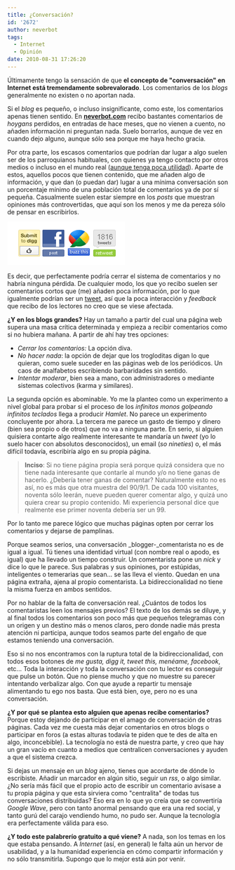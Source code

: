 ```yaml
---
title: ¿Conversación?
id: '2672'
author: neverbot
tags:
  - Internet
  - Opinión
date: 2010-08-31 17:26:20
---
```


Últimamente tengo la sensación de que **el concepto de "conversación" en Internet está tremendamente sobrevalorado**. Los comentarios de los _blogs_ generalmente no existen o no aportan nada.

Si el _blog_ es pequeño, o incluso insignificante, como este, los comentarios apenas tienen sentido. En **[neverbot.com](https://www.neverbot.com/)** recibo bastantes comentarios de _hoygans_ perdidos, en entradas de hace meses, que no vienen a cuento, no añaden información ni preguntan nada. Suelo borrarlos, aunque de vez en cuando dejo alguno, aunque sólo sea porque me haya hecho gracia.

Por otra parte, los escasos comentarios que podrían dar lugar a algo suelen ser de los parroquianos habituales, con quienes ya tengo contacto por otros medios o incluso en el mundo real ([aunque tenga poca utilidad](https://www.neverbot.com/mundo-real%e2%84%a2/la-nueva-forma-de-conversacion/)). Aparte de estos, aquellos pocos que tienen contenido, que me añaden algo de información, y que dan (o puedan dar) lugar a una mínima conversación son un porcentaje mínimo de una población total de comentarios ya de por sí pequeña. Casualmente suelen estar siempre en los _posts_ que muestran opiniones más controvertidas, que aquí son los menos y me da pereza sólo de pensar en escribirlos.

[![](./conversacion/conversacion.png "conversacion")](./conversacion/conversacion.png)

Es decir, que perfectamente podría cerrar el sistema de comentarios y no habría ninguna pérdida. De cualquier modo, los que yo recibo suelen ser comentarios cortos que (me) añaden poca información, por lo que igualmente podrían ser un [tweet](http://twitter.com/neverbot), así que la poca interacción y _feedback_ que recibo de los lectores no creo que se viese afectada.

**¿Y en los blogs grandes?** Hay un tamaño a partir del cual una página web supera una masa crítica determinada y empieza a recibir comentarios como si no hubiera mañana. A partir de ahí hay tres opciones:

*   _Cerrar los comentarios:_ La opción diva.
*   _No hacer nada_: la opción de dejar que los trogloditas digan lo que quieran, como suele suceder en las páginas web de los periódicos. Un caos de analfabetos escribiendo barbaridades sin sentido.
*   _Intentar moderar_, bien sea a mano, con administradores o mediante sistemas colectivos (karma y similares).

La segunda opción es abominable. Yo me la planteo como un experimento a nivel global para probar si el proceso de los _infinitos monos golpeando infinitos teclados_ llega a producir _Hamlet_. No parece un experimento concluyente por ahora. La tercera me parece un gasto de tiempo y dinero (bien sea propio o de otros) que no va a ninguna parte. En serio, si alguien quisiera contarte algo realmente interesante te mandaría un _tweet_ (yo lo suelo hacer con absolutos desconocidos), un email (_so nineties_) o, el más difícil todavía, escribiría algo en su propia página.  

> **Inciso**: Si no tiene página propia será porque quizá considera que no tiene nada interesante que contarle al mundo y/o no tiene ganas de hacerlo. ¿Debería tener ganas de comentar? Naturalmente esto no es así, no es más que otra muestra del 90/9/1. De cada 100 visitantes, noventa sólo leerán, nueve pueden querer comentar algo, y quizá uno quiera crear su propio contenido. Mi experiencia personal dice que realmente ese primer noventa debería ser un 99.

Por lo tanto me parece lógico que muchas páginas opten por cerrar los comentarios y dejarse de pamplinas.

Porque seamos serios, una conversación _blogger-_comentarista no es de igual a igual. Tú tienes una identidad virtual (con nombre real o apodo, es igual) que ha llevado un tiempo construir. Un comentarista pone un _nick_ y dice lo que le parece. Sus palabras y sus opiniones, por estúpidas, inteligentes o temerarias que sean... se las lleva el viento. Quedan en una página extraña, ajena al propio comentarista. La bidireccionalidad no tiene la misma fuerza en ambos sentidos.

Por no hablar de la falta de conversación real. ¿Cuántos de todos los comentaristas leen los mensajes previos? El texto de los demás se diluye, y al final todos los comentarios son poco más que pequeños telegramas con un origen y un destino más o menos claros, pero donde nadie más presta atención ni participa, aunque todos seamos parte del engaño de que estamos teniendo una conversación.

Eso si no nos encontramos con la ruptura total de la bidireccionalidad, con todos esos botones de _me gusta, digg it, tweet this, menéame, facebook_, etc... Toda la interacción y toda la conversación con tu lector es conseguir que pulse un botón. Que no piense mucho y que no muestre su parecer intentando verbalizar algo. Con que ayude a repartir tu mensaje alimentando tu ego nos basta. Que está bien, oye, pero no es una conversación.

**¿Y por qué se plantea esto alguien que apenas recibe comentarios?** Porque estoy dejando de participar en el amago de conversación de otras páginas. Cada vez me cuesta más dejar comentarios en otros blogs o participar en foros (a estas alturas todavía te piden que te des de alta en algo, inconcebible). La tecnología no está de nuestra parte, y creo que hay un gran vacío en cuanto a medios que centralicen conversaciones y ayuden a que el sistema crezca.

Si dejas un mensaje en un _blog_ ajeno, tienes que acordarte de dónde lo escribiste. Añadir un marcador en algún sitio, seguir un _rss_, o algo similar. ¿No sería más fácil que el propio acto de escribir un comentario avisase a tu propia página y que esta sirviera como "centralita" de todas tus conversaciones distribuidas? Eso era en lo que yo creía que se convertiría _Google Wave_, pero con tanto anormal pensando que era una red social, y tanto gurú del carajo vendiendo humo, no pudo ser. Aunque la tecnología era perfectamente válida para eso.

**¿Y todo este palabrerío gratuito a qué viene?** A nada, son los temas en los que estaba pensando. A _Internet_ (así, en general) le falta aún un hervor de usabilidad, y a la humanidad experiencia en cómo compartir información y no sólo transmitirla. Supongo que lo mejor está aún por venir.
